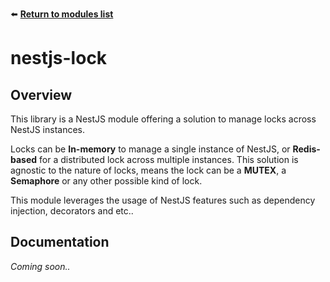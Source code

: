 ⬅️ [**Return to modules list**](../..)

# nestjs-lock

## Overview
This library is a NestJS module offering a solution to manage locks across NestJS instances.

Locks can be **In-memory** to manage a single instance of NestJS, or **Redis-based** for a distributed lock across multiple instances. This solution is agnostic to the nature of locks, means the lock can be a **MUTEX**, a **Semaphore** or any other possible kind of lock.

This module leverages the usage of NestJS features such as dependency injection, decorators and etc..

## Documentation
*Coming soon..*
